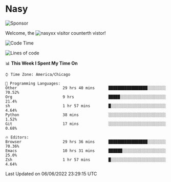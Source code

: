 # Nasy

<!--
<p align="center">
<img height="200" src="https://github-readme-stats.vercel.app/api?username=nasyxx&count_private=true&show_icons=true&theme=dracula&include_all_commits=true"/>
<img height="200" src="https://github-readme-stats.vercel.app/api/top-langs/?username=nasyxx&theme=dracula&hide=html,jupyter+notebook&count_private=true&show_icons=true"/>
</p>

  
----------------
-->

![Sponsor](https://img.shields.io/static/v1.svg?label=Sponsor&message=%E2%9D%A4&logo=GitHub&style=flat&color=pink)
 
Welcome, the ![nasyxx visitor counter](https://count.getloli.com/get/@nasyxx?theme=rule34)th vistor!
 
<!--START_SECTION:waka-->
![Code Time](http://img.shields.io/badge/Code%20Time-2%2C470%20hrs%2057%20mins-blue)

![Lines of code](https://img.shields.io/badge/From%20Hello%20World%20I%27ve%20Written-5%20Million%20lines%20of%20code-blue)

📊 **This Week I Spent My Time On** 

```text
⌚︎ Time Zone: America/Chicago

💬 Programming Languages: 
Other                    29 hrs 40 mins      █████████████████░░░░░░░░   70.52% 
Org                      9 hrs               █████░░░░░░░░░░░░░░░░░░░░   21.4% 
sh                       1 hr 57 mins        █░░░░░░░░░░░░░░░░░░░░░░░░   4.64% 
Python                   38 mins             ░░░░░░░░░░░░░░░░░░░░░░░░░   1.52% 
Git                      17 mins             ░░░░░░░░░░░░░░░░░░░░░░░░░   0.68%

🔥 Editors: 
Browser                  29 hrs 36 mins      █████████████████░░░░░░░░   70.36% 
Emacs                    10 hrs 31 mins      ██████░░░░░░░░░░░░░░░░░░░   25.0% 
Zsh                      1 hr 57 mins        █░░░░░░░░░░░░░░░░░░░░░░░░   4.64%

```


 Last Updated on 06/06/2022 23:29:15 UTC
<!--END_SECTION:waka-->

<!-- ![visitors](https://visitor-badge.laobi.icu/badge?page_id=nasyxx.nasyxx) -->
